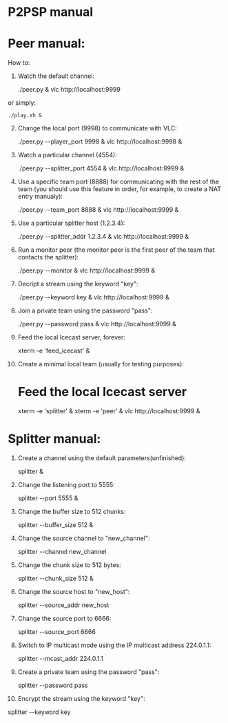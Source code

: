 P2PSP manual
============

# Peer manual:

How to:

1. Watch the default channel:

    ./peer.py &
    vlc http://localhost:9999

or simply:

    ./play.sh &

2. Change the local port (9998) to communicate with VLC:

    ./peer.py --player_port 9998 &
    vlc http://localhost:9998 &

3. Watch a particular channel (4554):

    ./peer.py --splitter_port 4554 &
    vlc http://localhost:9999 &

4. Use a specific team port (8888) for communicating with the rest of
   the team (you should use this feature in order, for example, to create
   a NAT entry manualy):

    ./peer.py --team_port 8888 &
    vlc http://localhost:9999 &

5. Use a particular splitter host (1.2.3.4):

    ./peer.py --splitter_addr 1.2.3.4 &
    vlc http://localhost:9999 &

6. Run a monitor peer (the monitor peer is the first peer of the team
   that contacts the splitter):

    ./peer.py --monitor &
    vlc http://localhost:9999 &

9. Decript a stream using the keyword "key":

    ./peer.py --keyword key &
    vlc http://localhost:9999 &

11. Join a private team using the password "pass":

    ./peer.py --password pass &
    vlc http://localhost:9999 &

12. Feed the local Icecast server, forever:

    xterm -e 'feed_icecast' &

13. Create a minimal local team (usually for testing purposes):

    # Feed the local Icecast server
    xterm -e 'splitter' &
    xterm -e 'peer' &
    vlc http://localhost:9999 &
    
# Splitter manual:

1. Create a channel using the default parameters(unfinished):

    splitter &

2. Change the listening port to 5555:

    splitter --port 5555 &

3. Change the buffer size to 512 chunks:

   splitter --buffer_size 512 &

4. Change the source channel to "new_channel":

   splitter --channel new_channel

5. Change the chunk size to 512 bytes:

   splitter --chunk_size 512 &

6. Change the source host to "new_host":

   splitter --source_addr new_host

7. Change the source port to 6666:

   splitter --source_port 6666

8. Switch to IP multicast mode using the IP multicast address 224.0.1.1:

   splitter --mcast_addr 224.0.1.1

9. Create a private team using the password "pass":

   splitter --password pass 

10. Encrypt the stream using the keyword "key":

   splitter --keyword key

